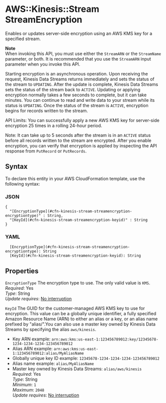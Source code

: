 # AWS::Kinesis::Stream StreamEncryption<a name="aws-properties-kinesis-stream-streamencryption"></a>

Enables or updates server\-side encryption using an AWS KMS key for a specified stream\.

**Note**  
When invoking this API, you must use either the `StreamARN` or the `StreamName` parameter, or both\. It is recommended that you use the `StreamARN` input parameter when you invoke this API\.

Starting encryption is an asynchronous operation\. Upon receiving the request, Kinesis Data Streams returns immediately and sets the status of the stream to `UPDATING`\. After the update is complete, Kinesis Data Streams sets the status of the stream back to `ACTIVE`\. Updating or applying encryption normally takes a few seconds to complete, but it can take minutes\. You can continue to read and write data to your stream while its status is `UPDATING`\. Once the status of the stream is `ACTIVE`, encryption begins for records written to the stream\.

API Limits: You can successfully apply a new AWS KMS key for server\-side encryption 25 times in a rolling 24\-hour period\.

Note: It can take up to 5 seconds after the stream is in an `ACTIVE` status before all records written to the stream are encrypted\. After you enable encryption, you can verify that encryption is applied by inspecting the API response from `PutRecord` or `PutRecords`\.

## Syntax<a name="aws-properties-kinesis-stream-streamencryption-syntax"></a>

To declare this entity in your AWS CloudFormation template, use the following syntax:

### JSON<a name="aws-properties-kinesis-stream-streamencryption-syntax.json"></a>

```
{
  "[EncryptionType](#cfn-kinesis-stream-streamencryption-encryptiontype)" : String,
  "[KeyId](#cfn-kinesis-stream-streamencryption-keyid)" : String
}
```

### YAML<a name="aws-properties-kinesis-stream-streamencryption-syntax.yaml"></a>

```
  [EncryptionType](#cfn-kinesis-stream-streamencryption-encryptiontype): String
  [KeyId](#cfn-kinesis-stream-streamencryption-keyid): String
```

## Properties<a name="aws-properties-kinesis-stream-streamencryption-properties"></a>

`EncryptionType` <a name="cfn-kinesis-stream-streamencryption-encryptiontype"></a>
The encryption type to use\. The only valid value is `KMS`\.  
_Required_: Yes  
_Type_: String  
_Update requires_: [No interruption](https://docs.aws.amazon.com/AWSCloudFormation/latest/UserGuide/using-cfn-updating-stacks-update-behaviors.html#update-no-interrupt)

`KeyId` <a name="cfn-kinesis-stream-streamencryption-keyid"></a>
The GUID for the customer\-managed AWS KMS key to use for encryption\. This value can be a globally unique identifier, a fully specified Amazon Resource Name \(ARN\) to either an alias or a key, or an alias name prefixed by "alias/"\.You can also use a master key owned by Kinesis Data Streams by specifying the alias `aws/kinesis`\.

- Key ARN example: `arn:aws:kms:us-east-1:123456789012:key/12345678-1234-1234-1234-123456789012`
- Alias ARN example: `arn:aws:kms:us-east-1:123456789012:alias/MyAliasName`
- Globally unique key ID example: `12345678-1234-1234-1234-123456789012`
- Alias name example: `alias/MyAliasName`
- Master key owned by Kinesis Data Streams: `alias/aws/kinesis`
  _Required_: Yes  
  _Type_: String  
  _Minimum_: `1`  
  _Maximum_: `2048`  
  _Update requires_: [No interruption](https://docs.aws.amazon.com/AWSCloudFormation/latest/UserGuide/using-cfn-updating-stacks-update-behaviors.html#update-no-interrupt)
